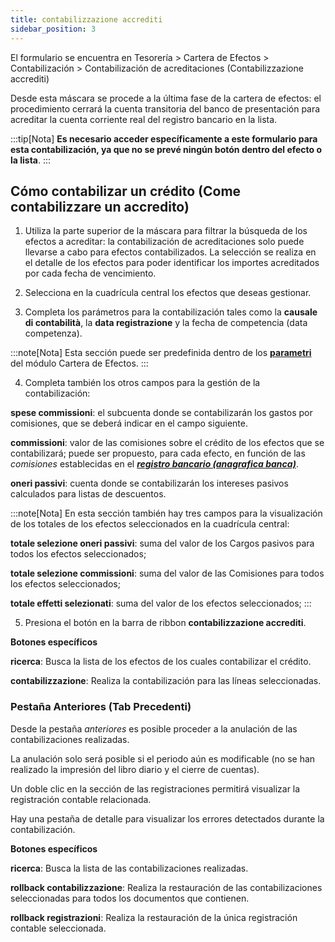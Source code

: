 ```yaml
---
title: contabilizzazione accrediti
sidebar_position: 3
---
```


El formulario se encuentra en Tesorería > Cartera de Efectos > Contabilización > Contabilización de acreditaciones (Contabilizzazione accrediti)

Desde esta máscara se procede a la última fase de la cartera de efectos: el procedimiento cerrará la cuenta transitoria del banco de presentación para acreditar la cuenta corriente real del registro bancario en la lista.

:::tip[Nota]
**Es necesario acceder específicamente a este formulario para esta contabilización, ya que no se prevé ningún botón dentro del efecto o la lista**.
:::

## Cómo contabilizar un crédito (Come contabilizzare un accredito)

1. Utiliza la parte superior de la máscara para filtrar la búsqueda de los efectos a acreditar: la contabilización de acreditaciones solo puede llevarse a cabo para efectos contabilizados. La selección se realiza en el detalle de los efectos para poder identificar los importes acreditados por cada fecha de vencimiento.

2. Selecciona en la cuadrícula central los efectos que deseas gestionar.

3. Completa los parámetros para la contabilización tales como la **causale di contabilità**, la **data registrazione** y la fecha de competencia (data competenza).

:::note[Nota]
Esta sección puede ser predefinida dentro de los [**parametri**](/docs/configurations/parameters/treasury/bills-portfolio-parameters) del módulo Cartera de Efectos.
:::

4. Completa también los otros campos para la gestión de la contabilización:

**spese commissioni**: el subcuenta donde se contabilizarán los gastos por comisiones, que se deberá indicar en el campo siguiente.

**commissioni**: valor de las comisiones sobre el crédito de los efectos que se contabilizará; puede ser propuesto, para cada efecto, en función de las *comisiones* establecidas en el [***registro bancario (anagrafica banca)***](/docs/erp-home/registers/contacts/create-new-contact/accounting-data/bank-registry).  

**oneri passivi**: cuenta donde se contabilizarán los intereses pasivos calculados para listas de descuentos.

:::note[Nota]
En esta sección también hay tres campos para la visualización de los totales de los efectos seleccionados en la cuadrícula central:

**totale selezione oneri passivi**: suma del valor de los Cargos pasivos para todos los efectos seleccionados;

**totale selezione commissioni**: suma del valor de las Comisiones para todos los efectos seleccionados;

**totale effetti selezionati**: suma del valor de los efectos seleccionados;
:::

5. Presiona el botón en la barra de ribbon **contabilizzazione accrediti**.

**Botones específicos**

**ricerca**: Busca la lista de los efectos de los cuales contabilizar el crédito.

**contabilizzazione**: Realiza la contabilización para las líneas seleccionadas.

### Pestaña Anteriores (Tab Precedenti)

Desde la pestaña *anteriores* es posible proceder a la anulación de las contabilizaciones realizadas.

La anulación solo será posible si el periodo aún es modificable (no se han realizado la impresión del libro diario y el cierre de cuentas).

Un doble clic en la sección de las registraciones permitirá visualizar la registración contable relacionada.

Hay una pestaña de detalle para visualizar los errores detectados durante la contabilización.

**Botones específicos**

**ricerca**: Busca la lista de las contabilizaciones realizadas.

**rollback contabilizzazione**: Realiza la restauración de las contabilizaciones seleccionadas para todos los documentos que contienen.

**rollback registrazioni**: Realiza la restauración de la única registración contable seleccionada.